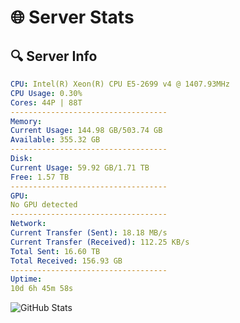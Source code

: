 # 🌐 Server Stats
## 🔍 Server Info
```yaml
CPU: Intel(R) Xeon(R) CPU E5-2699 v4 @ 1407.93MHz
CPU Usage: 0.30%
Cores: 44P | 88T
-----------------------------------
Memory:
Current Usage: 144.98 GB/503.74 GB
Available: 355.32 GB
-----------------------------------
Disk:
Current Usage: 59.92 GB/1.71 TB
Free: 1.57 TB
-----------------------------------
GPU:
No GPU detected
-----------------------------------
Network:
Current Transfer (Sent): 18.18 MB/s
Current Transfer (Received): 112.25 KB/s
Total Sent: 16.60 TB
Total Received: 156.93 GB
-----------------------------------
Uptime:
10d 6h 45m 58s
```
![GitHub Stats](https://img.shields.io/badge/Updated-2025-03-18_04:08:47-blue)
